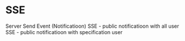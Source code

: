 # SSE
Server Send Event (Notificatioon)
SSE - public notificatioon with all user
SSE - public notificatioon with specification user
